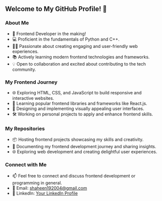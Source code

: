 ## Welcome to My GitHub Profile! 👋

### About Me
- 🚀 Frontend Developer in the making!
- 💻 Proficient in the fundamentals of Python and C++.
- 👨‍💻 Passionate about creating engaging and user-friendly web experiences.
- 📚 Actively learning modern frontend technologies and frameworks.
- 💡 Open to collaboration and excited about contributing to the tech community.

### My Frontend Journey
- 🌐 Exploring HTML, CSS, and JavaScript to build responsive and interactive websites.
- 🚀 Learning popular frontend libraries and frameworks like React.js.
- 🎨 Designing and implementing visually appealing user interfaces.
- 🛠️ Working on personal projects to apply and enhance frontend skills.

### My Repositories
- 📦 Hosting frontend projects showcasing my skills and creativity.
- 📝 Documenting my frontend development journey and sharing insights.
- 🌐 Exploring web development and creating delightful user experiences.

### Connect with Me
- 📫 Feel free to connect and discuss frontend development or programming in general.
- 📧 Email: shaheen192004@gmail.com
- 💼 LinkedIn: [Your LinkedIn Profile](https://www.linkedin.com/in/mahmoud-shaheen-0375b0260)
